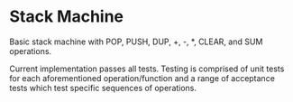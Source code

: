 # Stack Machine

Basic stack machine with POP, PUSH, DUP, +, -, *, CLEAR, and SUM operations.

Current implementation passes all tests. Testing is comprised of unit tests for each aforementioned operation/function and a range of acceptance tests which test specific sequences of operations.

